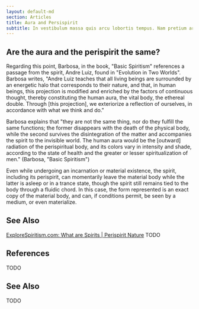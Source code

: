 ```yaml
---
layout: default-md
section: Articles
title: Aura and Persispirit
subtitle: In vestibulum massa quis arcu lobortis tempus. Nam pretium arcu in odio vulputate luctus.
---
```


## Are the aura and the perispirit the same?

Regarding this point, Barbosa, in the book, "Basic Spiritism" references a passage from the spirit, Andre Luiz, found in "Evolution in Two Worlds". Barbosa writes, "Andre Luiz teaches that all living beings are surrounded by an energetic halo that corresponds to their nature, and that, in human beings, this projection is modified and enriched by the factors of continuous thought, thereby constituting the human aura, the vital body, the ethereal double. Through [this projection], we exteriorize a reflection of ourselves, in accordance with what we think and do."

Barbosa explains that "they are not the same thing, nor do they fulfill the same functions; the former disappears with the death of the physical body, while the second survives the disintegration of the matter and accompanies the spirit to the invisible world. The human aura would be the [outward] radiation of the perispiritual body, and its colors vary in intensity and shade, according to the state of health and the greater or lesser spiritualization of men." (Barbosa, "Basic Spiritism")

Even while undergoing an incarnation or material existence, the spirit, including its perispirit, can momentarily leave the material body while the latter is asleep or in a trance state, though the spirit still remains tied to the body through a fluidic chord.  In this case, the form represented is an exact copy of the material body, and can, if conditions permit, be seen by a medium, or even materialize.


## See Also
[ExploreSpiritism.com: What are Spirits | Perispirit Nature](//www.explorespiritism.com/Philosophy_Perispirit_Nature.htm)
TODO

## References
TODO

## See Also
TODO
